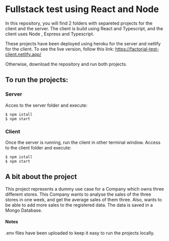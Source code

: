 # Fullstack test using React and Node

In this repository, you will find 2 folders with separeted projects for the client and the server. The client is build using React and Typescript, and the client uses Node , Express and Typescript.

These projects have been deployed using heroku for the server and netlify for the client. To see the live version, follow this link: https://factorial-test-client.netlify.app/

Otherwise, download the repository and run both projects.

## To run the projects:

### Server
Acces to the server folder and execute:
```
$ npm istall
$ npm start
```

### Client
Once the server is running, run the client in other terminal window. Access to the client folder and execute:
```
$ npm istall
$ npm start
```

## A bit about the project
This project represents a dummy use case for a Company which owns three different stores. This Company wants to analyse the sales of the three stores in one week, and get the average sales of them three. Also, wants to be able to add more sales to the registered data.
The data is saved in a Mongo Database.

#### Notes
.env files have been uploaded to keep it easy to run the projects locally.
